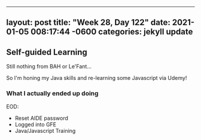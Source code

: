 
---
layout: post
title:  "Week 28, Day 122"
date:   2021-01-05 008:17:44 -0600
categories: jekyll update
---

## Self-guided Learning

Still nothing from BAH or Le'Fant...

So I'm honing my Java skills and re-learning some Javascript via Udemy!

### What I actually ended up doing

EOD:
* Reset AIDE password
* Logged into GFE
* Java/Javascript Training